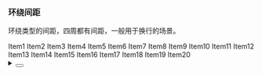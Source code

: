 ### 环绕间距

环绕类型的间距，四周都有间距，一般用于换行的场景。

<div class="cell-demo vp-raw">
  <yc-space wrap>
    <yc-button type="primary">Item1</yc-button>
    <yc-button type="primary">Item2</yc-button>
    <yc-button type="primary">Item3</yc-button>
    <yc-button type="primary">Item4</yc-button>
    <yc-button type="primary">Item5</yc-button>
    <yc-button type="primary">Item6</yc-button>
    <yc-button type="primary">Item7</yc-button>
    <yc-button type="primary">Item8</yc-button>
    <yc-button type="primary">Item9</yc-button>
    <yc-button type="primary">Item10</yc-button>
    <yc-button type="primary">Item11</yc-button>
    <yc-button type="primary">Item12</yc-button>
    <yc-button type="primary">Item13</yc-button>
    <yc-button type="primary">Item14</yc-button>
    <yc-button type="primary">Item15</yc-button>
    <yc-button type="primary">Item16</yc-button>
    <yc-button type="primary">Item17</yc-button>
    <yc-button type="primary">Item18</yc-button>
    <yc-button type="primary">Item19</yc-button>
    <yc-button type="primary">Item20</yc-button>
  </yc-space>
</div>

<details>
<summary>
 <button class="code-btn"  >
    <icon-code />
 </button>
</summary>

```vue
<template>
  <yc-space wrap>
    <yc-button type="primary">Item1</yc-button>
    <yc-button type="primary">Item2</yc-button>
    <yc-button type="primary">Item3</yc-button>
    <yc-button type="primary">Item4</yc-button>
    <yc-button type="primary">Item5</yc-button>
    <yc-button type="primary">Item6</yc-button>
    <yc-button type="primary">Item7</yc-button>
    <yc-button type="primary">Item8</yc-button>
    <yc-button type="primary">Item9</yc-button>
    <yc-button type="primary">Item10</yc-button>
    <yc-button type="primary">Item11</yc-button>
    <yc-button type="primary">Item12</yc-button>
    <yc-button type="primary">Item13</yc-button>
    <yc-button type="primary">Item14</yc-button>
    <yc-button type="primary">Item15</yc-button>
    <yc-button type="primary">Item16</yc-button>
    <yc-button type="primary">Item17</yc-button>
    <yc-button type="primary">Item18</yc-button>
    <yc-button type="primary">Item19</yc-button>
    <yc-button type="primary">Item20</yc-button>
  </yc-space>
</template>
```

</details>

